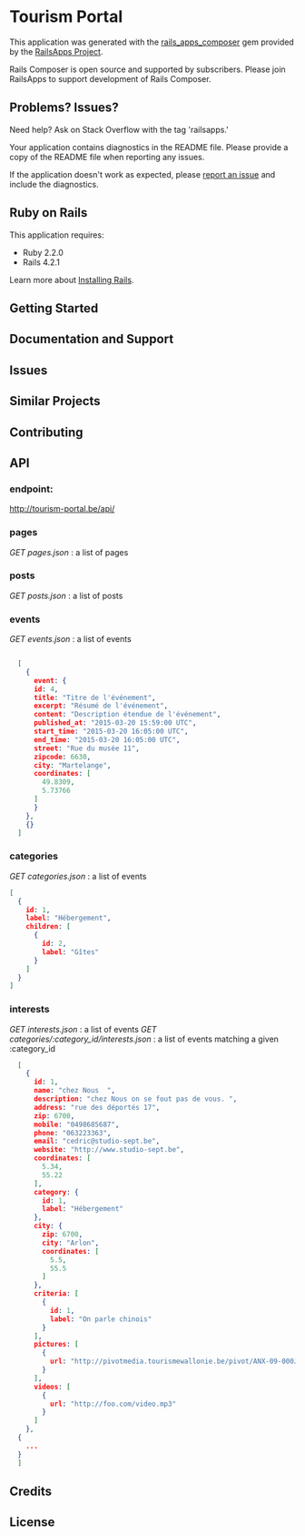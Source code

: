 Tourism Portal
================

This application was generated with the [rails_apps_composer](https://github.com/RailsApps/rails_apps_composer) gem
provided by the [RailsApps Project](http://railsapps.github.io/).

Rails Composer is open source and supported by subscribers. Please join RailsApps to support development of Rails Composer.

Problems? Issues?
-----------

Need help? Ask on Stack Overflow with the tag 'railsapps.'

Your application contains diagnostics in the README file. Please provide a copy of the README file when reporting any issues.

If the application doesn't work as expected, please [report an issue](https://github.com/RailsApps/rails_apps_composer/issues)
and include the diagnostics.

Ruby on Rails
-------------

This application requires:

- Ruby 2.2.0
- Rails 4.2.1

Learn more about [Installing Rails](http://railsapps.github.io/installing-rails.html).

Getting Started
---------------

Documentation and Support
-------------------------

Issues
-------------

Similar Projects
----------------

Contributing
------------

API
-------

### endpoint:
http://tourism-portal.be/api/

### pages
*GET pages.json* : a list of pages

### posts
*GET posts.json* : a list of posts

### events
*GET events.json* : a list of events

```json

  [
    {
      event: {
      id: 4,
      title: "Titre de l'événement",
      excerpt: "Résumé de l'événement",
      content: "Description étendue de l'événement",
      published_at: "2015-03-20 15:59:00 UTC",
      start_time: "2015-03-20 16:05:00 UTC",
      end_time: "2015-03-20 16:05:00 UTC",
      street: "Rue du musée 11",
      zipcode: 6630,
      city: "Martelange",
      coordinates: [
        49.8309,
        5.73766
      ]
      }
    },
    {}
  ]

```

### categories
*GET categories.json* : a list of events

```json
[
  {
    id: 1,
    label: "Hébergement",
    children: [
      {
        id: 2,
        label: "Gîtes"
      }
    ]
  }
]
```

### interests
*GET interests.json* : a list of events
*GET categories/:category_id/interests.json* : a list of events matching a given :category_id

```json
  [
    {
      id: 1,
      name: "chez Nous  ",
      description: "chez Nous on se fout pas de vous. ",
      address: "rue des déportés 17",
      zip: 6700,
      mobile: "0498685687",
      phone: "063223363",
      email: "cedric@studio-sept.be",
      website: "http://www.studio-sept.be",
      coordinates: [
        5.34,
        55.22
      ],
      category: {
        id: 1,
        label: "Hébergement"
      },
      city: {
        zip: 6700,
        city: "Arlon",
        coordinates: [
          5.5,
          55.5
        ]
      },
      criteria: [
        {
          id: 1,
          label: "On parle chinois"
        }
      ],
      pictures: [
        {
          url: "http://pivotmedia.tourismewallonie.be/pivot/ANX-09-000JYS/ANX-09-000JYS.JPG"
        }
      ],
      videos: [
        {
          url: "http://foo.com/video.mp3"
        }
      ]
    },
  {
    ...
  }
  ]
```


Credits
-------

License
-------
